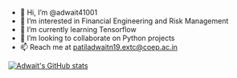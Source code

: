 - 👋 Hi, I’m @adwait41001
- 👀 I’m interested in Financial Engineering and Risk Management  
- 🌱 I’m currently learning Tensorflow
- 💞️ I’m looking to collaborate on Python projects
- 📫 Reach me at patiladwaitn19.extc@coep.ac.in

<!---
adwait41001/adwait41001 is a ✨ special ✨ repository because its `README.md` (this file) appears on your GitHub profile.
You can click the Preview link to take a look at your changes.
--->
[![Adwait's GitHub stats](https://github-readme-stats.vercel.app/api?username=adwait41001)](https://github.com/anuraghazra/github-readme-stats)
